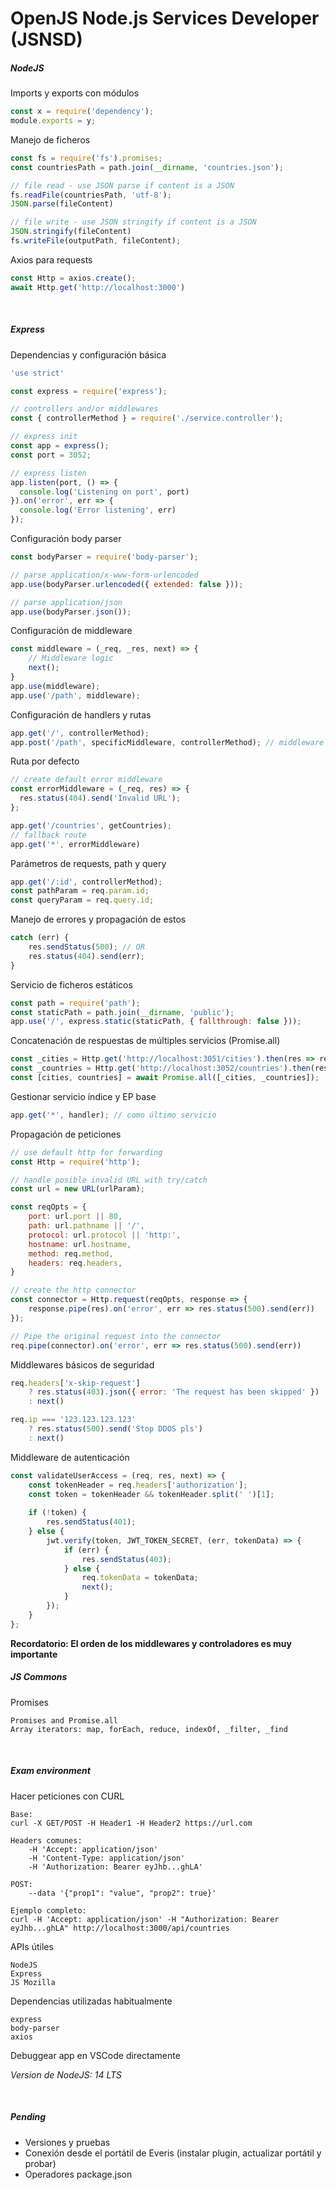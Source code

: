# OpenJS Node.js Services Developer (JSNSD)

##### NodeJS
Imports y exports con módulos
```js
const x = require('dependency');
module.exports = y;
```

Manejo de ficheros
```js
const fs = require('fs').promises;
const countriesPath = path.join(__dirname, 'countries.json');

// file read - use JSON parse if content is a JSON
fs.readFile(countriesPath, 'utf-8');
JSON.parse(fileContent)

// file write - use JSON stringify if content is a JSON
JSON.stringify(fileContent)
fs.writeFile(outputPath, fileContent);
```	

Axios para requests
```js
const Http = axios.create();
await Http.get('http://localhost:3000')
```
<br>

##### Express
Dependencias y configuración básica
```js
'use strict'

const express = require('express');

// controllers and/or middlewares
const { controllerMethod } = require('./service.controller');

// express init
const app = express();
const port = 3052;

// express listen
app.listen(port, () => {
  console.log('Listening on port', port)
}).on('error', err => {
  console.log('Error listening', err)
});
```

Configuración body parser

```js
const bodyParser = require('body-parser');

// parse application/x-www-form-urlencoded
app.use(bodyParser.urlencoded({ extended: false }));

// parse application/json
app.use(bodyParser.json());
```

Configuración de middleware
```js
const middleware = (_req, _res, next) => {
	// Middleware logic
	next();
}
app.use(middleware);
app.use('/path', middleware);
```

Configuración de handlers y rutas
```js
app.get('/', controllerMethod);
app.post('/path', specificMiddleware, controllerMethod); // middleware being optional
```

Ruta por defecto
```js
// create default error middleware
const errorMiddleware = (_req, res) => {
  res.status(404).send('Invalid URL');
};

app.get('/countries', getCountries);
// fallback route
app.get('*', errorMiddleware)
```


Parámetros de requests, path y query
```js
app.get('/:id', controllerMethod);
const pathParam = req.param.id;
const queryParam = req.query.id;
```

Manejo de errores y propagación de estos
```js
catch (err) {
	res.sendStatus(500); // OR
  	res.status(404).send(err);
}
```

Servicio de ficheros estáticos
```js
const path = require('path');
const staticPath = path.join(__dirname, 'public');
app.use('/', express.static(staticPath, { fallthrough: false }));
```

Concatenación de respuestas de múltiples servicios (Promise.all)
```js
const _cities = Http.get('http://localhost:3051/cities').then(res => res.data);
const _countries = Http.get('http://localhost:3052/countries').then(res => res.data);
const [cities, countries] = await Promise.all([_cities, _countries]);
```

Gestionar servicio índice y EP base
```js
app.get('*', handler); // como último servicio
```

Propagación de peticiones
```js
// use default http for forwarding
const Http = require('http');

// handle posible invalid URL with try/catch
const url = new URL(urlParam);

const reqOpts = {
    port: url.port || 80,
    path: url.pathname || '/',
    protocol: url.protocol || 'http:',
    hostname: url.hostname,
    method: req.method,
    headers: req.headers,
}

// create the http connector
const connector = Http.request(reqOpts, response => {
    response.pipe(res).on('error', err => res.status(500).send(err))
});

// Pipe the original request into the connector
req.pipe(connector).on('error', err => res.status(500).send(err))
```

Middlewares básicos de seguridad
```js
req.headers['x-skip-request']
	? res.status(403).json({ error: 'The request has been skipped' })
	: next()

req.ip === '123.123.123.123'
    ? res.status(500).send('Stop DDOS pls')
    : next()
```

Middleware de autenticación
```js
const validateUserAccess = (req, res, next) => {
	const tokenHeader = req.headers['authorization'];
	const token = tokenHeader && tokenHeader.split(' ')[1];
	
	if (!token) {
		res.sendStatus(401);
	} else {
		jwt.verify(token, JWT_TOKEN_SECRET, (err, tokenData) => {
			if (err) {
				res.sendStatus(403);
			} else {
				req.tokenData = tokenData;
				next();
			}
		});
	}
};
```


**Recordatorio: El orden de los middlewares y controladores es muy importante**
<br>

##### JS Commons
Promises
```
Promises and Promise.all
Array iterators: map, forEach, reduce, indexOf, _filter, _find
```
<br>

##### Exam environment
Hacer peticiones con CURL
```
Base:
curl -X GET/POST -H Header1 -H Header2 https://url.com

Headers comunes:
	-H 'Accept: application/json'
	-H 'Content-Type: application/json'
	-H 'Authorization: Bearer eyJhb...ghLA'

POST:
	--data '{"prop1": "value", "prop2": true}'

Ejemplo completo:
curl -H 'Accept: application/json' -H "Authorization: Bearer eyJhb...ghLA" http://localhost:3000/api/countries
```

APIs útiles
```
NodeJS
Express
JS Mozilla
```

Dependencias utilizadas habitualmente
```
express
body-parser
axios
```

Debuggear app en VSCode directamente

_Version de NodeJS: 14 LTS_

<br>

##### Pending
- Versiones y pruebas
- Conexión desde el portátil de Everis (instalar plugin, actualizar portátil y probar)
- Operadores package.json
